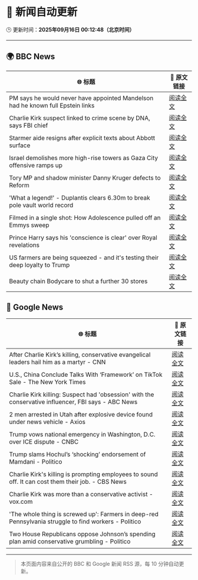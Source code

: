 # 🧠 新闻自动更新

🕒 更新时间：**2025年09月16日 00:12:48（北京时间）**

---

## 🌍 BBC News

| 🌐 标题 | 🔗 原文链接 |
|--------|-------------|
| PM says he would never have appointed Mandelson had he known full Epstein links | [阅读全文](https://www.bbc.com/news/articles/cx25xn2e8zqo?at_medium=RSS&at_campaign=rss) |
| Charlie Kirk suspect linked to crime scene by DNA, says FBI chief | [阅读全文](https://www.bbc.com/news/articles/c203qgn61geo?at_medium=RSS&at_campaign=rss) |
| Starmer aide resigns after explicit texts about Abbott surface | [阅读全文](https://www.bbc.com/news/articles/ckgy79yr74do?at_medium=RSS&at_campaign=rss) |
| Israel demolishes more high-rise towers as Gaza City offensive ramps up | [阅读全文](https://www.bbc.com/news/videos/cr5q8mj6nrvo?at_medium=RSS&at_campaign=rss) |
| Tory MP and shadow minister Danny Kruger defects to Reform | [阅读全文](https://www.bbc.com/news/articles/ce802dmgnyro?at_medium=RSS&at_campaign=rss) |
| 'What a legend!' - Duplantis clears 6.30m to break pole vault world record | [阅读全文](https://www.bbc.com/sport/athletics/videos/c237mlvl845o?at_medium=RSS&at_campaign=rss) |
| Filmed in a single shot: How Adolescence pulled off an Emmys sweep | [阅读全文](https://www.bbc.com/news/articles/cd72d98gj58o?at_medium=RSS&at_campaign=rss) |
| Prince Harry says his 'conscience is clear' over Royal revelations | [阅读全文](https://www.bbc.com/news/articles/cg7d27l929mo?at_medium=RSS&at_campaign=rss) |
| US farmers are being squeezed - and it's testing their deep loyalty to Trump | [阅读全文](https://www.bbc.com/news/articles/cjedvwed1xgo?at_medium=RSS&at_campaign=rss) |
| Beauty chain Bodycare to shut a further 30 stores | [阅读全文](https://www.bbc.com/news/articles/c62ln4n8kjro?at_medium=RSS&at_campaign=rss) |

## 📰 Google News

| 🌐 标题 | 🔗 原文链接 |
|--------|-------------|
| After Charlie Kirk’s killing, conservative evangelical leaders hail him as a martyr - CNN | [阅读全文](https://news.google.com/rss/articles/CBMihgFBVV95cUxQbng5V2xJWkl1c3V2SGJoczRCWGtGMy1YN0lleWhqbXJpajR4eXFiNmtrcTdtcDRLTmF2UWVWY3VOQVlhNHRoQUxQN0NpUV9RTGlRWVAycjdKenVwdDZXNXQ4cl9nMVZuaEwtUngtNFZmQllkRkRycGxxMXNzdDNrcjBNWjRsZw?oc=5) |
| U.S., China Conclude Talks With ‘Framework’ on TikTok Sale - The New York Times | [阅读全文](https://news.google.com/rss/articles/CBMijAFBVV95cUxQalZWTDljd0UweVpndXVHQ21JRWI4TUpCeUtYRWY3b1NLR0JibWU0NFdtWVpUanBiR1dxRE8tOGdKZnVMQlZQSlFMd1MxOEJRSlNnaHFnSWFuczFpcGlwYk5rMXhiUmZqUVVCVy1uUmw0b0Uxdkg0ZDdWaUtURHFUaThpZUhLU293RjFFSQ?oc=5) |
| Charlie Kirk killing: Suspect had 'obsession' with the conservative influencer, FBI says - ABC News | [阅读全文](https://news.google.com/rss/articles/CBMiowFBVV95cUxQZUJQcWNNRHNHVDAyVjJUc3ZQeVQxa2NXbHE0TTVVM1p3UERFREI1S25zUGpsM1RWZEtMdUFLbHA1WGZSRjBMbkUxOWZpcW1YZ0pUT1NCSmVpRHVFUGVxYmhaak1ZUm93ZVFzSHRpYUlQVWF4bFVWR2VlclNzT0pXMGxGYlYxNzR1TVBzNDhBMnZheVh1UVFLZVBqSjBEZWpJQklj0gGoAUFVX3lxTE53SDF0bkROVjVXbzZXXzFOckplVXEwSWJGdnRQN2stdVBPYWg1LVR6RXV4YzZuajI3aHlTVkVEazFIMHMyYzhNQld0WW45TzJCb29VM0ZZeUdfRXFuWVZoOEFvVXdmRWhuTThXU09tZUVseV8yT2xXYTRzWmZvTUJaM01EcUFhcFZBYnBZMlNNQmFSM3I5bFRoM2taU1dXbDF0YjFYWUphXw?oc=5) |
| 2 men arrested in Utah after explosive device found under news vehicle - Axios | [阅读全文](https://news.google.com/rss/articles/CBMiigFBVV95cUxONzVRa1d2VmE1elpMcjhhSHVWNUk0VV9LQXBKMlo2MGtGQmVnU0lrSEZpcWIydW1Ma1F1WnJNNTQxblY5YmRlMVlVX2ZfSzlnRlhyc05weGJNOHE4X2J3LVN5WEk0NUZ6UDM5M0hBQ0xKQjRmel9hTUpqLU53UGR1R3RZMnVlOThOR2c?oc=5) |
| Trump vows national emergency in Washington, D.C. over ICE dispute - CNBC | [阅读全文](https://news.google.com/rss/articles/CBMiogFBVV95cUxQaVhDcmxCNU80M0dNbWEycjhIMDNKcXZRdnVMXzZ3SVBZcTUta2pHa0YxR245enllUEQweHFuaWtGbVlLTDBYZjBzOU1xY0doNnU2cVk1SnU2OTNWSFVWWjEzNmpkREdBTWlEM2tLNXd3QWs2T2t4YTZ0S3c5LU9TNHkxWDJVR0Jnb001N04weklqY1ExdkIyMGFqT1pHbHRPS1HSAacBQVVfeXFMT3hHVWE3dHlkb1BNTThFeWk2ZVptM3VFQmctNEdCVWg1N2dRRzF0NHlRWWg5MzFJS05lMVpIWEV3N09idnc0ZndMMHBxbFQ2QUhNdXM4MExYS2ZkdUV6SGw4Wi1mNGxxNlQya2VyLVZNTTJ1UDk0YXVMT1drUmozVmViSmZKbjM1UEhIRGtvQUhaQjBoa0liZjBoMHVDOXEwdkdfenFTWEk?oc=5) |
| Trump slams Hochul’s ‘shocking’ endorsement of Mamdani - Politico | [阅读全文](https://news.google.com/rss/articles/CBMikgFBVV95cUxOQUZHcTJ0T2ZVLTRLVVUxbk1ZcWt6UjM4MzBZSDk5OGR3eURLeXRGd2JMWXFKWmdQYlJONVZyUkQ4VVhVcjd5X0xRN19MRE9YLU1NOTVNbWFuU1BGcTNlNFQ3N2RHZGFOQ01XdktJNGFJdC1KeWpqLWxLSWNuSHZTQjN1dVJqWGxHYmVQMjFLbTA4QQ?oc=5) |
| Charlie Kirk's killing is prompting employees to sound off. It can cost them their job. - CBS News | [阅读全文](https://news.google.com/rss/articles/CBMidkFVX3lxTFBpd19GNnpsdm81aDFSWXNqeEtENHpIT2hDSC1pWFNDS0NoSGpwV1JaYzhZSU9yRHpCLS1DQmNfM1VrVEYxNWNLM2ZXRnVjdkpidnRVenRicmctN0Zqai1iRE5hRzhrS3BjOXg1c1BtZlV3WDl6UGfSAXtBVV95cUxNb0ZQdW95RWFaeTlaLTVxTi1yZnlkVlZNQWFzbVc4TVptNTVzX3hWWlduU2Y5dG1KeWZLdTlLNmxBa0htOGxXM2EwLVlrdGtXQzVYSjZlbTZZT0VXc0s2T295RE1NM3lQT184SUJtZnY5d1VHYjk0V21qeHc?oc=5) |
| Charlie Kirk was more than a conservative activist - vox.com | [阅读全文](https://news.google.com/rss/articles/CBMiqwFBVV95cUxOZVZpSHYyVGxmSHIwbWxlaDU3NnBXQjVPelRKUnVxWWVpZjVxT3dMN1BSSEQwbHo1ZGttc3UyeHExN0xDdjlpV01GbWI2bmNsVlRvNnFNaUFGemRFbWFmUjZFNk5sb0hJV3JIaXNLa1dWdDRGcWU5bG9sNFJvZ0RnSVB5OGo0Z2dYS1pRQUVYMW1jbldpVFRTeGpLRF85RnBVajFKSGpjaHZuYzg?oc=5) |
| 'The whole thing is screwed up': Farmers in deep-red Pennsylvania struggle to find workers - Politico | [阅读全文](https://news.google.com/rss/articles/CBMiogFBVV95cUxPVjFGb2dCbE1uT3lyb01YMHJYU1FWUXQ5NmdkRjZCemltQ1FKX0RvTm1xZ3hwX1BXcjNrTnRKRnBGV285ZUV0bVpSbnMtTWExYTNFUDktUkQ1ZHMwUFM2WmtwQ0hhdDZkTlkxVzBYVklhNHNSU3A0M0xtTjJFOHoyMFliRU1EcGdsanVpRWNXVkl5WVpkLV81TjNaV25yQjM1Znc?oc=5) |
| Two House Republicans oppose Johnson’s spending plan amid conservative grumbling - Politico | [阅读全文](https://news.google.com/rss/articles/CBMirgFBVV95cUxQMkgyQjRmSnM3Nng3RDRlOG1YTlJ5S0Y0cjNFRS1zcU11dXYwX09OWTgxeENpRlV3NzYzdmphd09GcGdMYlpaRV95dWp1V2JxLWlVTTJodDlBYmVpMlVTaXNDTnhPSTlYM0FGa2RiT2JDTWVEV1BCYVZnLXUzVHNmdngwaldEQk5KODNwbnY3b1FjYlRJd2RTdjBqVFc2TklBSm10QmdmM3YzRS0tMXc?oc=5) |

---
> 本页面内容来自公开的 BBC 和 Google 新闻 RSS 源，每 10 分钟自动更新。
